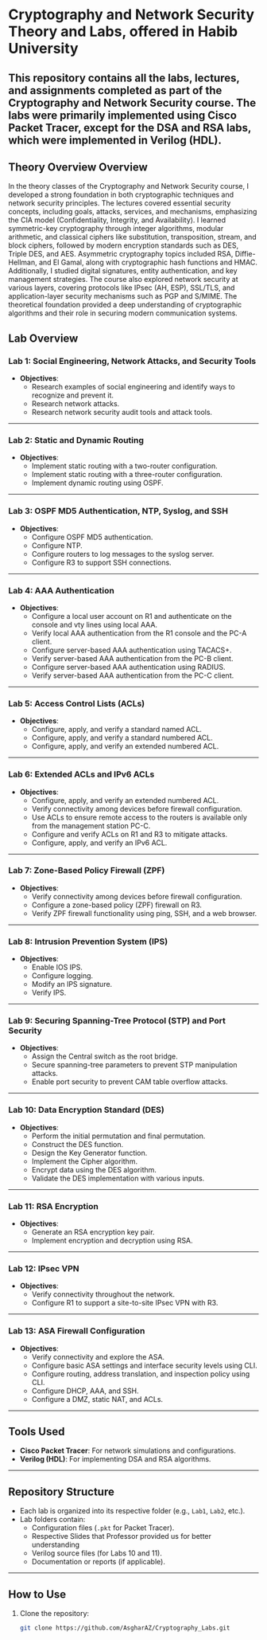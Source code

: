 # Cryptography and Network Security Theory and Labs, offered in Habib University

This repository contains all the labs, **lectures**, and **assignments** completed as part of the **Cryptography and Network Security** course. The labs were primarily implemented using **Cisco Packet Tracer**, except for the **DSA** and **RSA** labs, which were implemented in **Verilog (HDL)**.
---
## Theory Overview Overview
In the theory classes of the Cryptography and Network Security course, I developed a strong foundation in both cryptographic techniques and network security principles. The lectures covered essential security concepts, including goals, attacks, services, and mechanisms, emphasizing the CIA model (Confidentiality, Integrity, and Availability). I learned symmetric-key cryptography through integer algorithms, modular arithmetic, and classical ciphers like substitution, transposition, stream, and block ciphers, followed by modern encryption standards such as DES, Triple DES, and AES. Asymmetric cryptography topics included RSA, Diffie-Hellman, and El Gamal, along with cryptographic hash functions and HMAC. Additionally, I studied digital signatures, entity authentication, and key management strategies. The course also explored network security at various layers, covering protocols like IPsec (AH, ESP), SSL/TLS, and application-layer security mechanisms such as PGP and S/MIME. The theoretical foundation provided a deep understanding of cryptographic algorithms and their role in securing modern communication systems.

## Lab Overview

### **Lab 1: Social Engineering, Network Attacks, and Security Tools**
- **Objectives**:
  - Research examples of social engineering and identify ways to recognize and prevent it.
  - Research network attacks.
  - Research network security audit tools and attack tools.

---

### **Lab 2: Static and Dynamic Routing**
- **Objectives**:
  - Implement static routing with a two-router configuration.
  - Implement static routing with a three-router configuration.
  - Implement dynamic routing using OSPF.

---

### **Lab 3: OSPF MD5 Authentication, NTP, Syslog, and SSH**
- **Objectives**:
  - Configure OSPF MD5 authentication.
  - Configure NTP.
  - Configure routers to log messages to the syslog server.
  - Configure R3 to support SSH connections.

---

### **Lab 4: AAA Authentication**
- **Objectives**:
  - Configure a local user account on R1 and authenticate on the console and vty lines using local AAA.
  - Verify local AAA authentication from the R1 console and the PC-A client.
  - Configure server-based AAA authentication using TACACS+.
  - Verify server-based AAA authentication from the PC-B client.
  - Configure server-based AAA authentication using RADIUS.
  - Verify server-based AAA authentication from the PC-C client.

---

### **Lab 5: Access Control Lists (ACLs)**
- **Objectives**:
  - Configure, apply, and verify a standard named ACL.
  - Configure, apply, and verify a standard numbered ACL.
  - Configure, apply, and verify an extended numbered ACL.

---

### **Lab 6: Extended ACLs and IPv6 ACLs**
- **Objectives**:
  - Configure, apply, and verify an extended numbered ACL.
  - Verify connectivity among devices before firewall configuration.
  - Use ACLs to ensure remote access to the routers is available only from the management station PC-C.
  - Configure and verify ACLs on R1 and R3 to mitigate attacks.
  - Configure, apply, and verify an IPv6 ACL.

---

### **Lab 7: Zone-Based Policy Firewall (ZPF)**
- **Objectives**:
  - Verify connectivity among devices before firewall configuration.
  - Configure a zone-based policy (ZPF) firewall on R3.
  - Verify ZPF firewall functionality using ping, SSH, and a web browser.

---

### **Lab 8: Intrusion Prevention System (IPS)**
- **Objectives**:
  - Enable IOS IPS.
  - Configure logging.
  - Modify an IPS signature.
  - Verify IPS.

---

### **Lab 9: Securing Spanning-Tree Protocol (STP) and Port Security**
- **Objectives**:
  - Assign the Central switch as the root bridge.
  - Secure spanning-tree parameters to prevent STP manipulation attacks.
  - Enable port security to prevent CAM table overflow attacks.

---

### **Lab 10: Data Encryption Standard (DES)**
- **Objectives**:
  - Perform the initial permutation and final permutation.
  - Construct the DES function.
  - Design the Key Generator function.
  - Implement the Cipher algorithm.
  - Encrypt data using the DES algorithm.
  - Validate the DES implementation with various inputs.

---

### **Lab 11: RSA Encryption**
- **Objectives**:
  - Generate an RSA encryption key pair.
  - Implement encryption and decryption using RSA.

---

### **Lab 12: IPsec VPN**
- **Objectives**:
  - Verify connectivity throughout the network.
  - Configure R1 to support a site-to-site IPsec VPN with R3.

---

### **Lab 13: ASA Firewall Configuration**
- **Objectives**:
  - Verify connectivity and explore the ASA.
  - Configure basic ASA settings and interface security levels using CLI.
  - Configure routing, address translation, and inspection policy using CLI.
  - Configure DHCP, AAA, and SSH.
  - Configure a DMZ, static NAT, and ACLs.

---

## Tools Used
- **Cisco Packet Tracer**: For network simulations and configurations.
- **Verilog (HDL)**: For implementing DSA and RSA algorithms.

---

## Repository Structure
- Each lab is organized into its respective folder (e.g., `Lab1`, `Lab2`, etc.).
- Lab folders contain:
  - Configuration files (`.pkt` for Packet Tracer).
  - Respective Slides that Professor provided us for better understanding
  - Verilog source files (for Labs 10 and 11).
  - Documentation or reports (if applicable).

---

## How to Use
1. Clone the repository:
   ```bash
   git clone https://github.com/AsgharAZ/Cryptography_Labs.git
